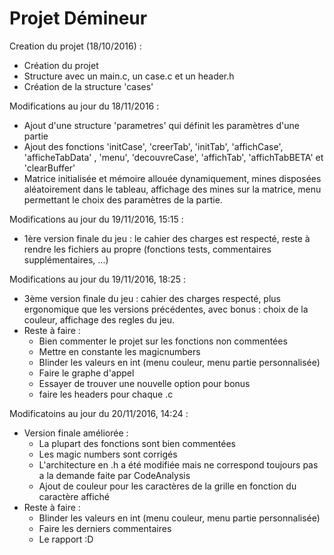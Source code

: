 # Projet Démineur

Creation du projet (18/10/2016) : 
  - Création du projet
  - Structure avec un main.c, un case.c et un header.h
  - Création de la structure 'cases'


Modifications au jour du 18/11/2016 :
  - Ajout d'une structure 'parametres' qui définit les paramètres d'une partie
  - Ajout des fonctions 'initCase', 'creerTab', 'initTab', 'affichCase', 'afficheTabData' , 'menu', 'decouvreCase', 'affichTab',
    'affichTabBETA' et 'clearBuffer'
  - Matrice initialisée et mémoire allouée dynamiquement, mines disposées aléatoirement dans le tableau, affichage des mines sur la matrice, menu permettant le choix des paramètres de la partie.
      
    
Modifications au jour du 19/11/2016, 15:15 :
  - 1ère version finale du jeu : le cahier des charges est respecté, reste à rendre les fichiers au propre (fonctions tests,
    commentaires supplémentaires, ...)

Modifications au jour du 19/11/2016, 18:25 :
  - 3ème version finale du jeu : cahier des charges respecté, plus ergonomique que les versions précédentes, avec bonus : choix de la
    couleur, affichage des regles du jeu.
  - Reste à faire : 
      - Bien commenter le projet sur les fonctions non commentées
      - Mettre en constante les magicnumbers
      - Blinder les valeurs en int (menu couleur, menu partie personnalisée)
      - Faire le graphe d'appel
      - Essayer de trouver une nouvelle option pour bonus
      - faire les headers pour chaque .c
      
Modificatoins au jour du 20/11/2016, 14:24 :
  - Version finale améliorée :
    - La plupart des fonctions sont bien commentées
    - Les magic numbers sont corrigés
    - L'architecture en .h a été modifiée mais ne correspond toujours pas a la demande faite par CodeAnalysis
    - Ajout de couleur pour les caractères de la grille en fonction du caractère affiché
  - Reste à faire :
    - Blinder les valeurs en int (menu couleur, menu partie personnalisée)
    - Faire les derniers commentaires
    - Le rapport :D
